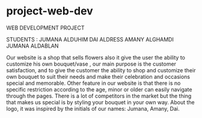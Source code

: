 # project-web-dev
WEB DEVELOPMENT PROJECT 


STUDENTS : 
JUMANA ALDUHIM 
DAI ALDRESS 
AMANY ALGHAMDI 
JUMANA ALDABLAN 

Our website is a shop that sells flowers also it give the user the ability to  customize his own bouquet/vase  , our  main purpose is the customer satisfaction, and to give the customer the ability to shop and customize their own bouquet to suit their needs and make their celebration and occasions special and memorable. Other feature in our website is that there is no specific restriction according to the age, minor or older can easily navigate through the pages. 
There is a lot of competitors in the market but the thing that makes us special is by styling your bouquet in your own way. 
About the logo, it was inspired by the initials of our names: Jumana, Amany, Dai.
